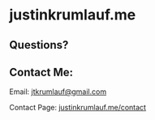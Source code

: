 # justinkrumlauf.me

## Questions? ##
## Contact Me: ##
Email: jtkrumlauf@gmail.com

Contact Page: [justinkrumlauf.me/contact](https://justinkrumlauf.me/contact)
